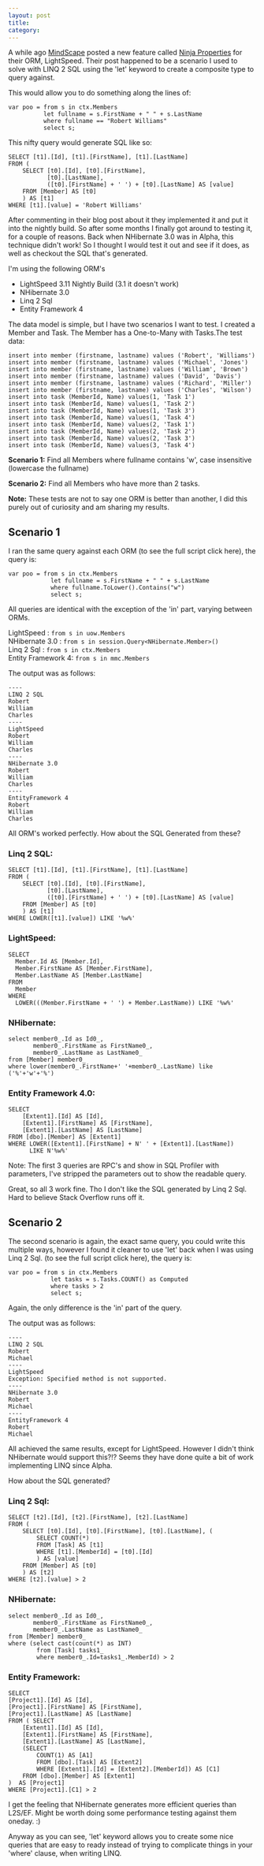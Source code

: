 ```yaml
---
layout: post
title: 
category: 
---
```


A while ago [MindScape](http://www.mindscapehq.com/) posted a new feature called [Ninja Properties](http://www.mindscapehq.com/blog/index.php/2010/09/14/ninja-domain-properties-in-lightspeed/) for their ORM, LightSpeed. Their post happened to be a scenario I used to solve with LINQ 2 SQL using the 'let' keyword to create a composite type to query against.

This would allow you to do something along the lines of:

    var poo = from s in ctx.Members
              let fullname = s.FirstName + " " + s.LastName
              where fullname == "Robert Williams"
              select s;
                
This nifty query would generate SQL like so:

    SELECT [t1].[Id], [t1].[FirstName], [t1].[LastName]
    FROM (
        SELECT [t0].[Id], [t0].[FirstName], 
               [t0].[LastName], 
               ([t0].[FirstName] + ' ') + [t0].[LastName] AS [value]
        FROM [Member] AS [t0]
        ) AS [t1]
    WHERE [t1].[value] = 'Robert Williams'
    
After commenting in their blog post about it they implemented it and put it into the nightly build. So after some months I finally got around to testing it, for a couple of reasons. Back when NHibernate 3.0 was in Alpha, this technique didn't work! So I thought I would test it out and see if it does, as well as checkout the SQL that's generated.

<!--excerpt-->

I'm using the following ORM's

- LightSpeed 3.11 Nightly Build (3.1 it doesn't work)
- NHibernate 3.0
- Linq 2 Sql
- Entity Framework 4

The data model is simple, but I have two scenarios I want to test. I created a Member and Task. The Member has a One-to-Many with Tasks.The test data:

    insert into member (firstname, lastname) values ('Robert', 'Williams')
    insert into member (firstname, lastname) values ('Michael', 'Jones')
    insert into member (firstname, lastname) values ('William', 'Brown')
    insert into member (firstname, lastname) values ('David', 'Davis')
    insert into member (firstname, lastname) values ('Richard', 'Miller')
    insert into member (firstname, lastname) values ('Charles', 'Wilson')
    insert into task (MemberId, Name) values(1, 'Task 1')
    insert into task (MemberId, Name) values(1, 'Task 2')
    insert into task (MemberId, Name) values(1, 'Task 3')
    insert into task (MemberId, Name) values(1, 'Task 4')
    insert into task (MemberId, Name) values(2, 'Task 1')
    insert into task (MemberId, Name) values(2, 'Task 2')
    insert into task (MemberId, Name) values(2, 'Task 3')
    insert into task (MemberId, Name) values(3, 'Task 4')


**Scenario 1:** Find all Members where fullname contains 'w', case insensitive (lowercase the fullname)

**Scenario 2:** Find all Members who have more than 2 tasks.

<span class="note">**Note:** These tests are not to say one ORM is better than another, I did this purely out of curiosity and am sharing my results.</span> 

## Scenario 1

I ran the same query against each ORM (to see the full script click here), the query is:

    var poo = from s in ctx.Members
                let fullname = s.FirstName + " " + s.LastName
                where fullname.ToLower().Contains("w")
                select s;
                
All queries are identical with the exception of the 'in' part, varying between ORMs.

LightSpeed : `from s in uow.Members`  
NHibernate 3.0 : `from s in session.Query<NHibernate.Member>()`  
Linq 2 Sql : `from s in ctx.Members`  
Entity Framework 4: `from s in mmc.Members`

The output was as follows:

    ----
    LINQ 2 SQL
    Robert
    William
    Charles
    ----
    LightSpeed
    Robert
    William
    Charles
    ----
    NHibernate 3.0
    Robert
    William
    Charles
    ----
    EntityFramework 4
    Robert
    William
    Charles
 

All ORM's worked perfectly. How about the SQL Generated from these?

### Linq 2 SQL:

    SELECT [t1].[Id], [t1].[FirstName], [t1].[LastName]
    FROM (
        SELECT [t0].[Id], [t0].[FirstName], 
               [t0].[LastName], 
               ([t0].[FirstName] + ' ') + [t0].[LastName] AS [value]
        FROM [Member] AS [t0]
        ) AS [t1]
    WHERE LOWER([t1].[value]) LIKE '%w%'

### LightSpeed:

    SELECT
      Member.Id AS [Member.Id],
      Member.FirstName AS [Member.FirstName],
      Member.LastName AS [Member.LastName]
    FROM
      Member
    WHERE
      LOWER(((Member.FirstName + ' ') + Member.LastName)) LIKE '%w%'

### NHibernate:

    select member0_.Id as Id0_, 
           member0_.FirstName as FirstName0_, 
           member0_.LastName as LastName0_ 
    from [Member] member0_ 
    where lower(member0_.FirstName+' '+member0_.LastName) like ('%'+'w'+'%')

### Entity Framework 4.0:

    SELECT 
        [Extent1].[Id] AS [Id], 
        [Extent1].[FirstName] AS [FirstName], 
        [Extent1].[LastName] AS [LastName]
    FROM [dbo].[Member] AS [Extent1]
    WHERE LOWER([Extent1].[FirstName] + N' ' + [Extent1].[LastName]) 
          LIKE N'%w%'

Note: The first 3 queries are RPC's and show in SQL Profiler with parameters, I've stripped the parameters out to show the readable query.

Great, so all 3 work fine. Tho I don't like the SQL generated by Linq 2 Sql. Hard to believe Stack Overflow runs off it.

 

## Scenario 2

The second scenario is again, the exact same query, you could write this multiple ways, however I found it cleaner to use 'let' back when I was using Linq 2 Sql. (to see the full script click here), the query is:

    var poo = from s in ctx.Members
                let tasks = s.Tasks.COUNT() as Computed
                where tasks > 2
                select s;
                
Again, the only difference is the 'in' part of the query.

The output was as follows:

    ----
    LINQ 2 SQL
    Robert
    Michael
    ----
    LightSpeed
    Exception: Specified method is not supported.
    ----
    NHibernate 3.0
    Robert
    Michael
    ----
    EntityFramework 4
    Robert
    Michael

All achieved the same results, except for LightSpeed. However I didn't think NHibernate would support this?!? Seems they have done quite a bit of work implementing LINQ since Alpha.

How about the SQL generated?

### Linq 2 Sql:

    SELECT [t2].[Id], [t2].[FirstName], [t2].[LastName]
    FROM (
        SELECT [t0].[Id], [t0].[FirstName], [t0].[LastName], (
            SELECT COUNT(*)
            FROM [Task] AS [t1]
            WHERE [t1].[MemberId] = [t0].[Id]
            ) AS [value]
        FROM [Member] AS [t0]
        ) AS [t2]
    WHERE [t2].[value] > 2

### NHibernate:

    select member0_.Id as Id0_, 
           member0_.FirstName as FirstName0_, 
           member0_.LastName as LastName0_ 
    from [Member] member0_ 
    where (select cast(count(*) as INT) 
            from [Task] tasks1_ 
            where member0_.Id=tasks1_.MemberId) > 2

### Entity Framework:

    SELECT 
    [Project1].[Id] AS [Id], 
    [Project1].[FirstName] AS [FirstName], 
    [Project1].[LastName] AS [LastName]
    FROM ( SELECT 
        [Extent1].[Id] AS [Id], 
        [Extent1].[FirstName] AS [FirstName], 
        [Extent1].[LastName] AS [LastName], 
        (SELECT 
            COUNT(1) AS [A1]
            FROM [dbo].[Task] AS [Extent2]
            WHERE [Extent1].[Id] = [Extent2].[MemberId]) AS [C1]
        FROM [dbo].[Member] AS [Extent1]
    )  AS [Project1]
    WHERE [Project1].[C1] > 2
 

I get the feeling that NHibernate generates more efficient queries than L2S/EF. Might be worth doing some performance testing against them oneday. :)

Anyway as you can see, 'let' keyword allows you to create some nice queries that are easy to ready instead of trying to complicate things in your 'where' clause, when writing LINQ.

